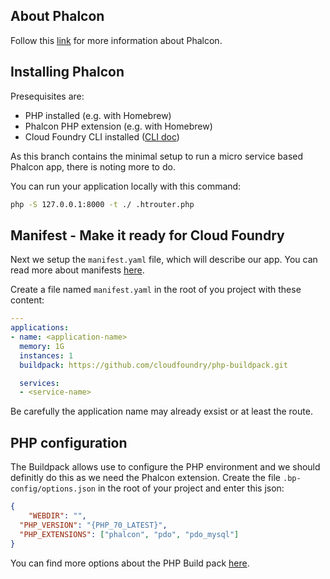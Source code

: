 ## About Phalcon
Follow this [link](https://phalconphp.com/de/) for more information about Phalcon.

## Installing Phalcon
Presequisites are:
- PHP installed (e.g. with Homebrew)
- Phalcon PHP extension (e.g. with Homebrew)
- Cloud Foundry CLI installed ([CLI doc](https://docs.developer.swisscom.com/cf-cli/))

As this branch contains the minimal setup to run a micro service based Phalcon app, there is noting more to do.

You can run your application locally with this command:
```bash
php -S 127.0.0.1:8000 -t ./ .htrouter.php
```

## Manifest - Make it ready for Cloud Foundry
Next we setup the ```manifest.yaml``` file, which will describe our app. You can read more about manifests [here](https://docs.developer.swisscom.com/devguide/deploy-apps/manifest.html).

Create a file named ```manifest.yaml``` in the root of you project with these content:
```yaml
---
applications:
- name: <application-name>
  memory: 1G
  instances: 1
  buildpack: https://github.com/cloudfoundry/php-buildpack.git

  services:
  - <service-name>
```
Be carefully the application name may already exsist or at least the route.

## PHP configuration
The Buildpack allows use to configure the PHP environment and we should definitly do this as we need the Phalcon extension. Create the file
```.bp-config/options.json``` in the root of your project and enter this json:
```json
{
	"WEBDIR": "",
  "PHP_VERSION": "{PHP_70_LATEST}",
  "PHP_EXTENSIONS": ["phalcon", "pdo", "pdo_mysql"]
}
```
You can find more options about the PHP Build pack [here](https://docs.developer.swisscom.com/buildpacks/php/index.html).